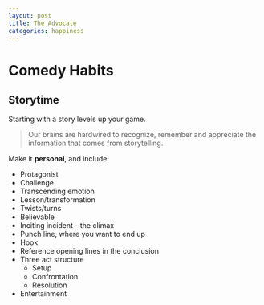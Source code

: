 ```yaml
---
layout: post 
title: The Advocate 
categories: happiness
---
```

# Comedy Habits 

## Storytime 

Starting with a story levels up your game. 

> Our brains are hardwired to recognize, remember and appreciate the information that comes from storytelling. 

Make it **personal**, and include: 

* Protagonist 
* Challenge 
* Transcending emotion 
* Lesson/transformation 
* Twists/turns 
* Believable 
* Inciting incident - the climax 
* Punch line, where you want to end up 
* Hook 
* Reference opening lines in the conclusion 
* Three act structure 
    * Setup 
    * Confrontation 
    * Resolution 
* Entertainment
